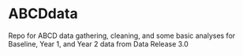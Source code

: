 # ABCDdata
Repo for ABCD data gathering, cleaning, and some basic analyses for Baseline, Year 1, and Year 2 data from Data Release 3.0
